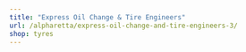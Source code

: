 ```yaml
---
title: "Express Oil Change & Tire Engineers"
url: /alpharetta/express-oil-change-and-tire-engineers-3/
shop: tyres
---
```


